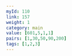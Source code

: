 ```yaml
---
myId: 110
link: 157
weight: 1
category: main
value: [601,5,1,1]
pairs: [1,30,50,90,200]
tags: [1,2,3]
---
```

